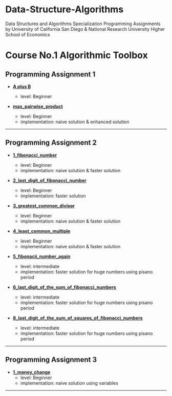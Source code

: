 # **Data-Structure-Algorithms**
Data Structures and Algorithms Specialization Programming Assignments by University of California San Diego & National Research University Higher School of Economics

# Course No.1 Algorithmic Toolbox 

## Programming Assignment 1

- [**A plus B**](https://github.com/muhamedyoussry/Data-Structure-Algorithms-Github/tree/master/Programming%20Assignment%201/AplusB)
    - level: Beginner

- [**max_pairwise_product**](https://github.com/muhamedyoussry/Data-Structure-Algorithms-Github/tree/master/Programming%20Assignment%201/max_pairwise_product)
    - level: Beginner
    - implementation: naive solution & enhanced solution
---

## Programming Assignment 2

- [**1_fibonacci_number**](https://github.com/muhamedyoussry/Data-Structure-Algorithms-Github/tree/master/Programming%20Assignment%202/1_fibonacci_number)
    - level: Beginner
    - implementation: naive solution & faster solution
- [**2_last_digit_of_fibonacci_number**](https://github.com/muhamedyoussry/Data-Structure-Algorithms-Github/tree/master/Programming%20Assignment%202/2_last_digit_of_fibonacci_number)
    - level: Beginner
    - implementation: faster solution
- [**3_greatest_common_divisor**](https://github.com/muhamedyoussry/Data-Structure-Algorithms-Github/tree/master/Programming%20Assignment%202/3_greatest_common_divisor)
    - level: Beginner
    - implementation: naive solution & faster solution

- [**4_least_common_multiple**](https://github.com/muhamedyoussry/Data-Structure-Algorithms-Github/tree/master/Programming%20Assignment%202/4_least_common_multiple)
    - level: Beginner
    - implementation: naive solution & faster solution

- [**5_fibonacii_number_again**](https://github.com/muhamedyoussry/Data-Structure-Algorithms-Github/tree/master/Programming%20Assignment%202/5_fibonacci_number_again)
    - level: intermediate
    - implementation: faster solution for huge numbers using pisano period

- [**6_last_digit_of_the_sum_of_fibonacci_numbers**](https://github.com/muhamedyoussry/Data-Structure-Algorithms-Github/tree/master/Programming%20Assignment%202/6_last_digit_of_the_sum_of_fibonacci_numbers)
    - level: intermediate
    - implementation: faster solution for huge numbers using pisano period

- [**8_last_digit_of_the_sum_of_squares_of_fibonacci_numbers**](https://github.com/muhamedyoussry/Data-Structure-Algorithms-Github/tree/master/Programming%20Assignment%202/8_last_digit_of_the_sum_of_squares_of_fibonacci_numbers)
    - level: intermediate
    - implementation: faster solution for huge numbers using pisano period
---

## Programming Assignment 3

- [**1_money_change**](https://github.com/muhamedyoussry/Data-Structure-Algorithms-Github/tree/master/Programming%20Assignment%203/1_money_change)
    - level: Beginner
    - implementation: naive solution using variables

---
